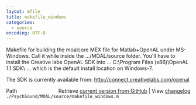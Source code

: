 ```yaml
---
layout: mfile
title: makefile_windows
categories:
  - source
encoding: UTF-8
---
```


Makefile for building the moalcore MEX file for Matlab+OpenAL under
MS-Windows. Call it while inside the .../MOAL/source folder. You'll
have to install the Creative labs OpenAL SDK into ...
C:\\Program Files \(x86\)\\OpenAL 1.1 SDK\\
... which is the default install location on Windows-7.

The SDK is currently available from:
http://connect.creativelabs.com/openal



<div class="code_header" style="text-align:right;">
  <span style="float:left;">Path&nbsp;&nbsp;</span> <span class="counter">Retrieve <a href=
  "https://raw.github.com/Psychtoolbox-3/Psychtoolbox-3/beta/./PsychSound/MOAL/source/makefile_windows.m">current version from GitHub</a> | View <a href=
  "https://github.com/Psychtoolbox-3/Psychtoolbox-3/commits/beta/./PsychSound/MOAL/source/makefile_windows.m">changelog</a></span>
</div>
<div class="code">
  <code>./PsychSound/MOAL/source/makefile_windows.m</code>
</div>
